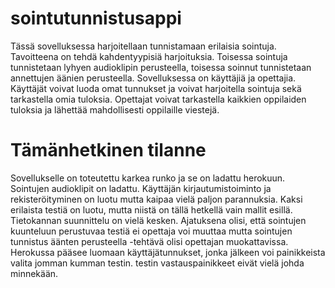 # sointutunnistusappi

Tässä sovelluksessa harjoitellaan tunnistamaan erilaisia sointuja. Tavoitteena on tehdä kahdentyypisiä harjoituksia. Toisessa sointuja tunnistetaan lyhyen audioklipin perusteella, toisessa soinnut tunnistetaan annettujen äänien perusteella. Sovelluksessa on käyttäjiä ja opettajia. Käyttäjät voivat luoda omat tunnukset ja voivat harjoitella sointuja sekä tarkastella omia tuloksia. Opettajat voivat tarkastella kaikkien oppilaiden tuloksia ja lähettää mahdollisesti oppilaille viestejä. 

# Tämänhetkinen tilanne

Sovellukselle on toteutettu karkea runko ja se on ladattu herokuun. Sointujen audioklipit on ladattu. Käyttäjän kirjautumistoiminto ja rekisteröityminen on luotu mutta kaipaa vielä paljon parannuksia. Kaksi erilaista testiä on luotu, mutta niistä on tällä hetkellä vain mallit esillä. Tietokannan suunnittelu on vielä kesken. Ajatuksena olisi, että sointujen kuunteluun perustuvaa testiä ei opettaja voi muuttaa mutta sointujen tunnistus äänten perusteella -tehtävä olisi opettajan muokattavissa. Herokussa pääsee luomaan käyttäjätunnukset, jonka jälkeen voi painikkeista valita jomman kumman testin. testin vastauspainikkeet eivät vielä johda minnekään.

